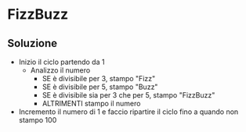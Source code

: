 # FizzBuzz

## Soluzione
- Inizio il ciclo partendo da 1
    - Analizzo il numero
        - SE è divisibile per 3, stampo "Fizz"
        - SE è divisibile per 5, stampo "Buzz"
        - SE è divisibile sia per 3 che per 5, stampo "FizzBuzz"
        - ALTRIMENTI stampo il numero
- Incremento il numero di 1 e faccio ripartire il ciclo fino a quando non stampo 100